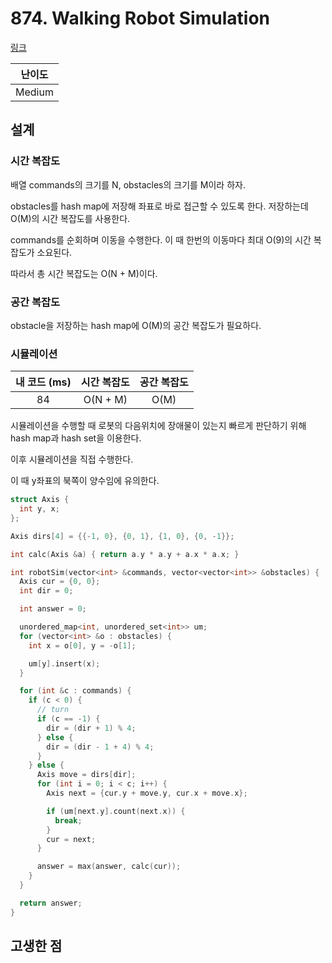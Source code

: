 # 874. Walking Robot Simulation

[링크](https://leetcode.com/problems/walking-robot-simulation/description/)

| 난이도 |
| :----: |
| Medium |

## 설계

### 시간 복잡도

배열 commands의 크기를 N, obstacles의 크기를 M이라 하자.

obstacles를 hash map에 저장해 좌표로 바로 접근할 수 있도록 한다. 저장하는데 O(M)의 시간 복잡도를 사용한다.

commands를 순회하며 이동을 수행한다. 이 때 한번의 이동마다 최대 O(9)의 시간 복잡도가 소요된다.

따라서 총 시간 복잡도는 O(N + M)이다.

### 공간 복잡도

obstacle을 저장하는 hash map에 O(M)의 공간 복잡도가 필요하다.

### 시뮬레이션

| 내 코드 (ms) | 시간 복잡도 | 공간 복잡도 |
| :----------: | :---------: | :---------: |
|      84      |  O(N + M)   |    O(M)     |

시뮬레이션을 수행할 때 로봇의 다음위치에 장애물이 있는지 빠르게 판단하기 위해 hash map과 hash set을 이용한다.

이후 시뮬레이션을 직접 수행한다.

이 때 y좌표의 북쪽이 양수임에 유의한다.

```cpp
struct Axis {
  int y, x;
};

Axis dirs[4] = {{-1, 0}, {0, 1}, {1, 0}, {0, -1}};

int calc(Axis &a) { return a.y * a.y + a.x * a.x; }

int robotSim(vector<int> &commands, vector<vector<int>> &obstacles) {
  Axis cur = {0, 0};
  int dir = 0;

  int answer = 0;

  unordered_map<int, unordered_set<int>> um;
  for (vector<int> &o : obstacles) {
    int x = o[0], y = -o[1];

    um[y].insert(x);
  }

  for (int &c : commands) {
    if (c < 0) {
      // turn
      if (c == -1) {
        dir = (dir + 1) % 4;
      } else {
        dir = (dir - 1 + 4) % 4;
      }
    } else {
      Axis move = dirs[dir];
      for (int i = 0; i < c; i++) {
        Axis next = {cur.y + move.y, cur.x + move.x};

        if (um[next.y].count(next.x)) {
          break;
        }
        cur = next;
      }

      answer = max(answer, calc(cur));
    }
  }

  return answer;
}
```

## 고생한 점
